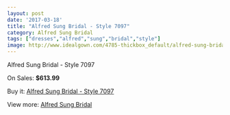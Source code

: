 ```yaml
---
layout: post
date: '2017-03-18'
title: "Alfred Sung Bridal - Style 7097"
category: Alfred Sung Bridal
tags: ["dresses","alfred","sung","bridal","style"]
image: http://www.idealgown.com/4785-thickbox_default/alfred-sung-bridal-style-7097.jpg
---
```

Alfred Sung Bridal - Style 7097

On Sales: **$613.99**
<a href="https://www.idealgown.com/en/alfred-sung-bridal/2156-alfred-sung-bridal-style-7097.html"><amp-img layout="responsive" width="600" height="600" src="//www.idealgown.com/4785-thickbox_default/alfred-sung-bridal-style-7097.jpg" alt="Alfred Sung Bridal - Style 7097 0" /></a>
<a href="https://www.idealgown.com/en/alfred-sung-bridal/2156-alfred-sung-bridal-style-7097.html"><amp-img layout="responsive" width="600" height="600" src="//www.idealgown.com/4786-thickbox_default/alfred-sung-bridal-style-7097.jpg" alt="Alfred Sung Bridal - Style 7097 1" /></a>

Buy it: [Alfred Sung Bridal - Style 7097](https://www.idealgown.com/en/alfred-sung-bridal/2156-alfred-sung-bridal-style-7097.html "Alfred Sung Bridal - Style 7097")

View more: [Alfred Sung Bridal](https://www.idealgown.com/en/30-alfred-sung-bridal "Alfred Sung Bridal")